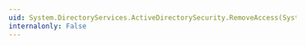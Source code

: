 ```yaml
---
uid: System.DirectoryServices.ActiveDirectorySecurity.RemoveAccess(System.Security.Principal.IdentityReference,System.Security.AccessControl.AccessControlType)
internalonly: False
---
```

